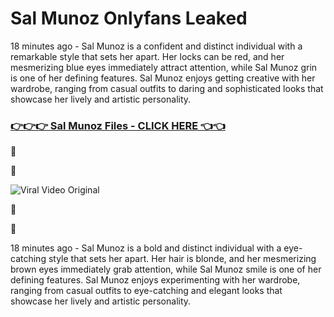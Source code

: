 # Sal Munoz Onlyfans Leaked

<p>18 minutes ago - Sal Munoz is a confident and distinct individual with a remarkable style that sets her apart. Her locks can be red, and her mesmerizing blue eyes immediately attract attention, while Sal Munoz grin is one of her defining features. Sal Munoz enjoys getting creative with her wardrobe, ranging from casual outfits to daring and sophisticated looks that showcase her lively and artistic personality.</p><p>
<h3><a href="https://fansleaks.com-getfree.pro/sal-munoz" rel="nofollow">👉👉👉 Sal Munoz Files - CLICK HERE 👈👈</a></h3>
<p>🔻</p>
<p>🔻</p> <p>
<a href="https://fansleaks.com-getfree.pro/sal-munoz" rel="nofollow"><img src="https://i.imgur.com/0ZbtXZ5.gif" alt="Viral Video Original" style="max-width: 100%; display: inline-block;" data-target="animated-image.originalImage"></a>
<p>🔻</p>
<p>🔻</p> <p>18 minutes ago - Sal Munoz is a bold and distinct individual with a eye-catching style that sets her apart. Her hair is blonde, and her mesmerizing brown eyes immediately grab attention, while Sal Munoz smile is one of her defining features. Sal Munoz enjoys experimenting with her wardrobe, ranging from casual outfits to eye-catching and elegant looks that showcase her lively and artistic personality.</p>